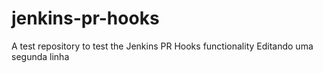 # jenkins-pr-hooks
A test repository to test the Jenkins PR Hooks functionality
Editando uma segunda linha
